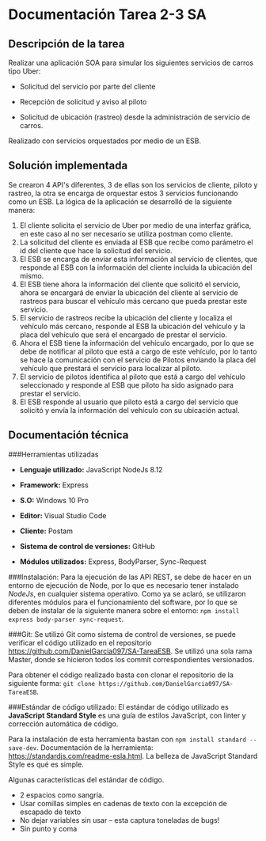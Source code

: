 # Documentación Tarea 2-3 SA## Descripción de la tareaRealizar una aplicación SOA para simular los siguientes servicios de carros tipo Uber:* Solicitud del servicio por parte del cliente+ Recepción de solicitud y aviso al piloto- Solicitud de ubicación (rastreo) desde la administración de servicio de carros.Realizado con servicios orquestados por medio de un ESB.## Solución implementadaSe crearon 4 API's diferentes, 3 de ellas son los servicios de cliente, piloto y rastreo, la otra se encarga de orquestar estos 3 servicios funcionando como un ESB.La lógica de la aplicación se desarrolló de la siguiente manera:1. El cliente solicita el servicio de Uber por medio de una interfaz gráfica, en este caso al no ser necesario se utiliza postman como cliente.2. La solicitud del cliente es enviada al ESB que recibe como parámetro el id del cliente que hace la solicitud del servicio.3. El ESB se encarga de enviar esta información al servicio de clientes, que responde al ESB con la información del cliente incluida la ubicación del mismo.4. El ESB tiene ahora la información del cliente que solicitó el servicio, ahora se encargará de enviar la ubicación del cliente al servicio de rastreos para buscar el vehículo más cercano que pueda prestar este servicio.5. El servicio de rastreos recibe la ubicación del cliente y localiza el vehículo más cercano, responde al ESB la ubicación del vehículo y la placa del vehículo que será el encargado de prestar el servicio.6. Ahora el ESB tiene la información del vehículo encargado, por lo que se debe de notificar al piloto que está a cargo de este vehículo, por lo tanto se hace la comunicación con el servicio de Pilotos enviando la placa del vehículo que prestará el servicio para localizar al piloto.7. El servicio de pilotos identifica al piloto que está a cargo del vehículo seleccionado y responde al ESB que piloto ha sido asignado para prestar el servicio.8. El ESB responde al usuario que piloto está a cargo del servicio que solicitó y envía la información del vehículo con su ubicación actual.## Documentación técnica###Herramientas utilizadas* **Lenguaje utilizado:** JavaScript NodeJs 8.12* **Framework:** Express* **S.O:** Windows 10 Pro* **Editor:** Visual Studio Code* **Cliente:** Postam* **Sistema de control de versiones:** GitHub* **Módulos utilizados:** Express, BodyParser, Sync-Request###Instalación:Para la ejecución de las API REST, se debe de hacer en un entorno de ejecución de Node, por lo que es necesario tener instalado *NodeJs*, en cualquier sistema operativo. Como ya se aclaró, se utilizaron diferentes módulos para el funcionamiento del software, por lo que se deben de instalar de la siguiente manera sobre el entorno: `npm install express body-parser sync-request`.###Git:Se utilizó Git como sistema de control de versiones, se puede verificar el código utilizado en el repositorio https://github.com/DanielGarcia097/SA-TareaESB. Se utilizó una sola rama Master, donde se hicieron todos los commit correspondientes versionados.Para obtener el código realizado basta con clonar el repositorio de la siguiente forma:`git clone https://github.com/DanielGarcia097/SA-TareaESB`.###Estándar de código utilizado:El estándar de código utilizado es **JavaScript Standard Style** es una guía de estilos JavaScript, con linter y corrección automática de código. Para la instalación de esta herramienta bastan con `npm install standard --save-dev`.Documentación de la herramienta: https://standardjs.com/readme-esla.html.La belleza de JavaScript Standard Style es qué es simple. Algunas características del estándar de código.* 2 espacios como sangría.* Usar comillas simples en cadenas de texto con la excepción de escapado de texto* No dejar variables sin usar – esta captura toneladas de bugs!* Sin punto y coma